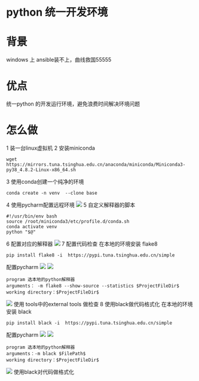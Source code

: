 # python 统一开发环境

# 背景
windows 上 ansible装不上，曲线救国55555

# 优点
统一python 的开发运行环境，避免浪费时间解决环境问题

# 怎么做
1 装一台linux虚拟机
2 安装miniconda
```
wget https://mirrors.tuna.tsinghua.edu.cn/anaconda/miniconda/Miniconda3-py38_4.8.2-Linux-x86_64.sh
```
3 使用conda创建一个纯净的环境
```
conda create -n venv  --clone base
```
4 使用pycharm配置远程环境
![](https://images.xiaozhuanlan.com/photo/2021/caaff2bbc794e806b0ff5e60357434b2.png)
5 自定义解释器的脚本
```
#!/usr/bin/env bash
source /root/miniconda3/etc/profile.d/conda.sh
conda activate venv
python "$@"   
```
6 配置对应的解释器
![](https://images.xiaozhuanlan.com/photo/2021/f4ed1460c4bc6ff4fe113e0fc3c596c9.png)
7 配置代码检查
在本地的环境安装 flake8
```
pip install flake8 -i  https://pypi.tuna.tsinghua.edu.cn/simple
```
配置pycharm
![](https://images.xiaozhuanlan.com/photo/2021/9b9fa858682e8fc17cefd6af90a57e9a.png)
![](https://images.xiaozhuanlan.com/photo/2021/4dcbd3baa32c49429cdd67b0b470b705.png)
```
program 选本地的python解释器
arguments： -m flake8 --show-source --statistics $ProjectFileDir$
working directory：$ProjectFileDir$
```
![](https://images.xiaozhuanlan.com/photo/2021/c3f3a9ce76133247d0f3fbc8478d86ef.png)
使用 tools中的external tools 做检查
8 使用black做代码格式化
在本地的环境安装 black
```
pip install black -i  https://pypi.tuna.tsinghua.edu.cn/simple
```
配置pycharm
![](https://images.xiaozhuanlan.com/photo/2021/594d47b9f00d9310367ea2a07d7db2bc.png)
![](https://images.xiaozhuanlan.com/photo/2021/355a98851676cbe0c4a6ba2d72c61b1a.png)
```
program 选本地的python解释器
arguments：-m black $FilePath$
working directory：$ProjectFileDir$
```
![](https://images.xiaozhuanlan.com/photo/2021/e29cbf92681a772f6c19a3694932e240.png)
使用black对代码做格式化